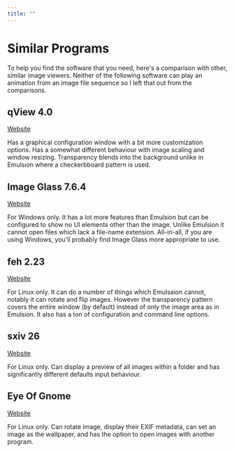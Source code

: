 ```yaml
---
title: ""
---
```


# Similar Programs

To help you find the software that you need, here's a comparison with other, similar image viewers.
Neither of the following software can play an animation from an image file sequence so I left that
out from the comparisons.

## qView 4.0

[Website](https://interversehq.com/qview/)

Has a graphical configuration window with a bit more customization options. Has a somewhat different
behaviour with image scaling and window resizing. Transparency blends into the background unlike
in Emulsion where a checkerbboard pattern is used.

## Image Glass 7.6.4

[Website](https://imageglass.org/)

For Windows only. It has a lot more features than Emulsion but can be configured to show no UI
elements other than the image. Unlike Emulsion it cannot open files which lack a file-name
extension. All-in-all, if you are using Windows, you'll probably find Image Glass more appropriate
to use.

## feh 2.23

[Website](https://feh.finalrewind.org/)

For Linux only. It can do a number of things which Emulsaion cannot, notably it can rotate and flip
images. However the transparency pattern covers the entire window (by default) instead of only the
image area as in Emulsion. It also has a ton of configuration and command line options.

## sxiv 26

[Website](https://github.com/muennich/sxiv)

For Linux only. Can display a preview of all images within a folder and has significantly different
defaults input behaviour.

## Eye Of Gnome

[Website](https://wiki.gnome.org/Apps/EyeOfGnome)

For Linux only. Can rotate image, display their EXIF metadata, can set an image as the wallpaper,
and has the option to open images with another program.
